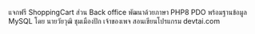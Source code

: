 แจกฟรี ShoppingCart ส่วน Back office พัฒนาด้วยภาษา PHP8 PDO พร้อมฐานข้อมูล MySQL
โดย นายวัยวุฒิ ชุมเมืองปัก เจ้าของเพจ สอนเขียนโปรแกรม devtai.com  
